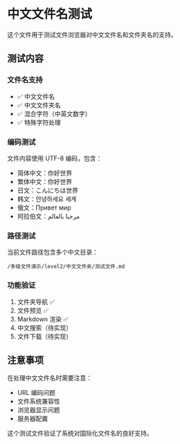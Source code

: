 # 中文文件名测试

这个文件用于测试文件浏览器对中文文件名和文件夹名的支持。

## 测试内容

### 文件名支持
- ✅ 中文文件名
- ✅ 中文文件夹名
- ✅ 混合字符（中英文数字）
- ✅ 特殊字符处理

### 编码测试
文件内容使用 UTF-8 编码，包含：
- 简体中文：你好世界
- 繁体中文：你好世界
- 日文：こんにちは世界
- 韩文：안녕하세요 세계
- 俄文：Привет мир
- 阿拉伯文：مرحبا بالعالم

### 路径测试
当前文件路径包含多个中文目录：
```
/多级文件演示/level2/中文文件夹/测试文件.md
```

### 功能验证
1. 文件夹导航 ✅
2. 文件预览 ✅
3. Markdown 渲染 ✅
4. 中文搜索（待实现）
5. 文件下载（待实现）

## 注意事项

在处理中文文件名时需要注意：
- URL 编码问题
- 文件系统兼容性
- 浏览器显示问题
- 服务器配置

这个测试文件验证了系统对国际化文件名的良好支持。